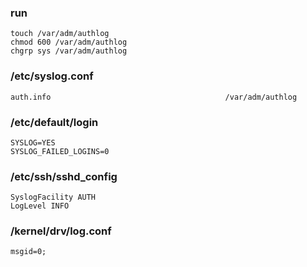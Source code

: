 ### run
```
touch /var/adm/authlog
chmod 600 /var/adm/authlog
chgrp sys /var/adm/authlog
```

### /etc/syslog.conf
```
auth.info                                       /var/adm/authlog
```

### /etc/default/login
```
SYSLOG=YES
SYSLOG_FAILED_LOGINS=0
```

### /etc/ssh/sshd_config
```
SyslogFacility AUTH
LogLevel INFO
```

### /kernel/drv/log.conf
```
msgid=0;
```
